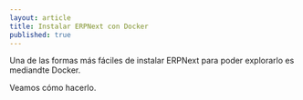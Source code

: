 ```yaml
---
layout: article
title: Instalar ERPNext con Docker
published: true
---
```

Una de las formas más fáciles de instalar ERPNext para poder explorarlo es mediandte Docker.

Veamos cómo hacerlo.
